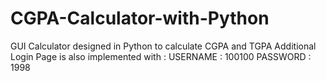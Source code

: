 # CGPA-Calculator-with-Python
GUI Calculator designed in Python to calculate CGPA and TGPA
Additional Login Page is also implemented with :
USERNAME : 100100
PASSWORD : 1998

